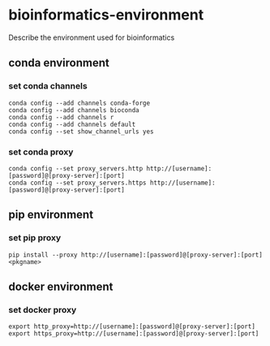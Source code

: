 # bioinformatics-environment
Describe the environment used for bioinformatics

## conda environment
### set conda channels
```
conda config --add channels conda-forge
conda config --add channels bioconda
conda config --add channels r
conda config --add channels default
conda config --set show_channel_urls yes
```
### set conda proxy
```
conda config --set proxy_servers.http http://[username]:[password]@[proxy-server]:[port]
conda config --set proxy_servers.https http://[username]:[password]@[proxy-server]:[port]
```
## pip environment
### set pip proxy
```
pip install --proxy http://[username]:[password]@[proxy-server]:[port] <pkgname>
```

## docker environment
### set docker proxy
```
export http_proxy=http://[username]:[password]@[proxy-server]:[port]
export https_proxy=http://[username]:[password]@[proxy-server]:[port]
```
